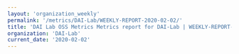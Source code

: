 ```yaml
---
layout: 'organization_weekly'
permalink: '/metrics/DAI-Lab/WEEKLY-REPORT-2020-02-02/'
title: 'DAI Lab OSS Metrics Metrics report for DAI-Lab | WEEKLY-REPORT-2020-02-02'
organization: 'DAI-Lab'
current_date: '2020-02-02'
---
```

